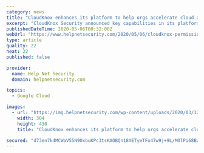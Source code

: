 ```yaml
---
category: news
title: "CloudKnox enhances its platform to help orgs accelerate cloud adoption"
excerpt: "CloudKnox Security announced key capabilities in its platform that help enterprises optimize operational efficiency for critical cloud infrastructure."
publishedDateTime: 2020-05-06T00:32:00Z
webUrl: "https://www.helpnetsecurity.com/2020/05/06/cloudknox-permissions-management-platform/"
type: article
quality: 22
heat: 22
published: false

provider:
  name: Help Net Security
  domain: helpnetsecurity.com

topics:
  - Google Cloud

images:
  - url: "https://img.helpnetsecurity.com/wp-content/uploads/2020/03/12085321/insecure-rsac2020.jpg"
    width: 304
    height: 430
    title: "CloudKnox enhances its platform to help orgs accelerate cloud adoption"

secured: "d73en7k4MCWaV55N9OxbuKPc3tsKAOBQn18XETyeTFo47w9j+9L/MOlPi68BwPn+om2ZfKuGnHNfZEOGLZj0su5CffR3iuwD9/4G979IgDBMMYlg6K7pW+ZvKQsat/y7nh/O5gYvHw0ggrTtZQtvUMZ553U19FKxYGblnlZ5XRUPMAxDB6IoZs1FKytThUt2vTrUa4KaPa9HkZvgujc3TJ0EEkYy/dHTKz75NHM4TyGOIYPbgNLD4MXg05jXZvBNRJuYOO9mOr0TiynhjGTTekjsZBceAF90tebPsGIQaOxGd1jjDihYQ7O+3AP+BthvrbGsheUQbROwGEpu/s6FzydhmgfkIDOf8mkpWaOV7cgArAwdpw/oL86C+A50PFyjc3515n6YnifxstUwNryiMy324PDOXD9xOKbzfF2HIjY7P95WkQSAyJDFstlx2fxtlDRDesi/ZjJOFxekC9PBGjQCuK/VG3Jn3gwl8x9UpmQ=;Uh/isZ5z0jsvxLjLdMeVtg=="
---
```


